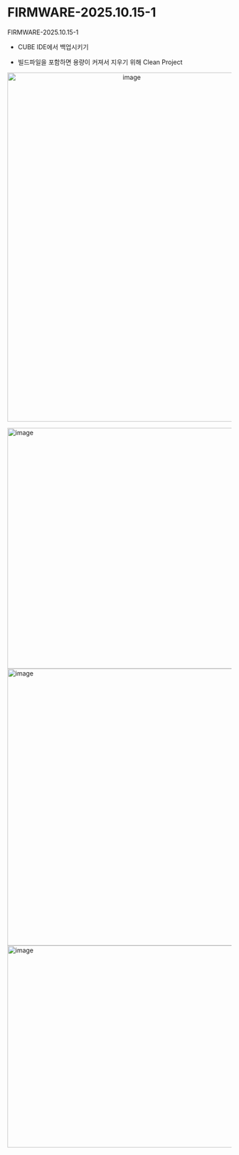 # FIRMWARE-2025.10.15-1
FIRMWARE-2025.10.15-1


- CUBE IDE에서 백업시키기

- 빌드파일을 포함하면 용량이 커져서 지우기 위해 Clean Project

<p align="center">
<img width="543" height="783" alt="image" src="https://github.com/user-attachments/assets/9f21e1b1-2b9c-484d-b358-f4f8394277d1" />
</p>
<br?

<img width="570" height="785" alt="image" src="https://github.com/user-attachments/assets/dc1e11b5-aea9-4cf7-9a35-29ab7cf6ced4" />


<img width="506" height="540" alt="image" src="https://github.com/user-attachments/assets/abc5ee18-eef1-4b54-8b4f-c7cc0deb54ca" />

<img width="609" height="621" alt="image" src="https://github.com/user-attachments/assets/11d6aa5f-d42a-4144-8b07-08e650d35e7f" />

<img width="803" height="453" alt="image" src="https://github.com/user-attachments/assets/1e41ff63-c4b3-4a3f-88f6-075e5537aeb3" />



